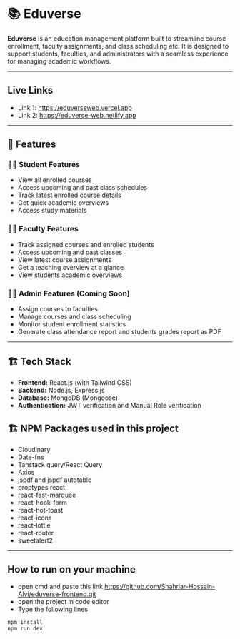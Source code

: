 # 📚 Eduverse

**Eduverse** is an education management platform built to streamline course enrollment, faculty assignments, and class scheduling etc. It is designed to support students, faculties, and administrators with a seamless experience for managing academic workflows.

---

## Live Links
- Link 1: https://eduverseweb.vercel.app
- Link 2: https://eduverse-web.netlify.app

---

## 🚀 Features

### 👨‍🎓 Student Features
- View all enrolled courses
- Access upcoming and past class schedules
- Track latest enrolled course details
- Get quick academic overviews
- Access study materials

### 👩‍🏫 Faculty Features
- Track assigned courses and enrolled students
- Access upcoming and past classes
- View latest course assignments
- Get a teaching overview at a glance
- View students academic overviews

### 🧑‍💼 Admin Features (Coming Soon)
- Assign courses to faculties
- Manage courses and class scheduling
- Monitor student enrollment statistics
- Generate class attendance report and students grades report as PDF

---

## 🏗 Tech Stack

- **Frontend:** React.js (with Tailwind CSS)
- **Backend:** Node.js, Express.js
- **Database:** MongoDB (Mongoose)
- **Authentication:** JWT verification and Manual Role verification 


## 🏗 NPM Packages used in this project

- Cloudinary
- Date-fns
- Tanstack query/React Query
- Axios
- jspdf and jspdf autotable
- proptypes react
- react-fast-marquee
- react-hook-form
- react-hot-toast
- react-icons
- react-lottie
- react-router
- sweetalert2



--- 
## How to run on your machine
- open cmd and paste this link https://github.com/Shahriar-Hossain-Alvi/eduverse-frontend.git
- open the project in code editor
- Type the following lines
```
npm install 
npm run dev
```
